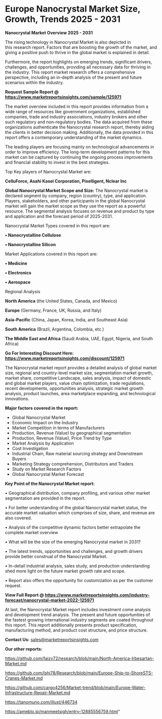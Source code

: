  # Europe Nanocrystal Market Size, Growth, Trends 2025 - 2031

<Strong> Nanocrystal Market Overview 2025 - 2031</strong>

The rising technology in Nanocrystal Market is also depicted in this research report. Factors that are boosting the growth of the market, and giving a positive push to thrive in the global market is explained in detail.

Furthermore, the report highlights on emerging trends, significant drivers, challenges, and opportunities, providing all necessary data for thriving in the industry. This report market research offers a comprehensive perspective, including an in-depth analysis of the present and future scenarios within the industry.

<strong>Request Sample Report @ <a href=https://www.marketreportsinsights.com/sample/125971>https://www.marketreportsinsights.com/sample/125971</a></strong>

The market overview included in this report provides information from a wide range of resources like government organizations, established companies, trade and industry associations, industry brokers and other such regulatory and non-regulatory bodies. The data acquired from these organizations authenticate the Nanocrystal research report, thereby aiding the clients in better decision making. Additionally, the data provided in this report offers a contemporary understanding of the market dynamics.

The leading players are focusing mainly on technological advancements in order to improve efficiency. The long-term development patterns for this market can be captured by continuing the ongoing process improvements and financial stability to invest in the best strategies.

Top Key players of Nanocrystal Market are:

<strong>CelluForce, Asahi Kasei Corporation, Pixelligent, Nclear Inc</strong>

<strong><b>Global Nanocrystal Market Scope and Size:</b></strong>
The Nanocrystal market is declared segment by company, region (country), type, and application. Players, stakeholders, and other participants in the global Nanocrystal market will gain the market scope as they use the report as a powerful resource. The segmental analysis focuses on revenue and product by type and application and the forecast period of 2025-2031.

Nanocrystal Market Types covered in this report are:

<strong>• Nanocrystalline Cellulose

• Nanocrystalline Silicon</strong>

Market Applications covered in this report are:

<strong>• Medicine

• Electronics

• Aerospace</strong> 

Regional Analysis

<strong>North America</strong> (the United States, Canada, and Mexico)

<strong>Europe</strong> (Germany, France, UK, Russia, and Italy)

<strong>Asia-Pacific</strong> (China, Japan, Korea, India, and Southeast Asia)

<strong>South America</strong> (Brazil, Argentina, Colombia, etc.)

<strong>The Middle East and Africa</strong> (Saudi Arabia, UAE, Egypt, Nigeria, and South Africa)

<strong>Go For Interesting Discount Here: <a href=https://www.marketreportsinsights.com/discount/125971>https://www.marketreportsinsights.com/discount/125971</a></strong>

The Nanocrystal market report provides a detailed analysis of global market size, regional and country-level market size, segmentation market growth, market share, competitive Landscape, sales analysis, impact of domestic and global market players, value chain optimization, trade regulations, recent developments, opportunities analysis, strategic market growth analysis, product launches, area marketplace expanding, and technological innovations.

<strong><b>Major factors covered in the report:</b></strong>
<ul>
  <li>Global Nanocrystal Market </li>
  <li>Economic Impact on the Industry</li>
  <li>Market Competition in terms of Manufacturers</li>
  <li>Production, Revenue (Value) by geographical segmentation</li>
  <li>Production, Revenue (Value), Price Trend by Type</li>
  <li>Market Analysis by Application</li>
  <li>Cost Investigation</li>
  <li>Industrial Chain, Raw material sourcing strategy and Downstream Buyers</li>
  <li>Marketing Strategy comprehension, Distributors and Traders</li>
  <li>Study on Market Research Factors</li>
  <li>Global Nanocrystal Market Forecast</li>
</ul>

<strong><b>Key Point of the Nanocrystal Market report:</b></strong>

• Geographical distribution, company profiling, and various other market segmentation are provided in the report.

• For better understanding of the global Nanocrystal market status, the accurate market valuation which comprises of size, share, and revenue are also covered.

• Analysis of the competitive dynamic factors better extrapolate the complete market overview

• What will be the size of the emerging Nanocrystal market in 2031?

• The latest trends, opportunities and challenges, and growth drivers provide better construal of the Nanocrystal Market.

• In-detail industrial analysis, sales study, and production understanding shed more light on the future market growth rate and scope.

• Report also offers the opportunity for customization as per the customer request.

<strong><b>View Full Report @ <a href=https://www.marketreportsinsights.com/industry-forecast/nanocrystal-market-2022-125971>https://www.marketreportsinsights.com/industry-forecast/nanocrystal-market-2022-125971</a></b></strong>


At last, the Nanocrystal Market report includes investment come analysis and development trend analysis. The present and future opportunities of the fastest growing international industry segments are coated throughout this report. This report additionally presents product specification, manufacturing method, and product cost structure, and price structure.

<strong>Contact Us:</strong>
sales@marketreportsinsights.com

<strong>Our other reports:</strong>

<a href=https://github.com/faizy72/research/blob/main/North-America-Irbesartan-Market.md>https://github.com/faizy72/research/blob/main/North-America-Irbesartan-Market.md</a>

<a href=https://github.com/Ishi78/Research/blob/main/Europe-Ship-to-ShoreSTS-Cranes-Market.md>https://github.com/Ishi78/Research/blob/main/Europe-Ship-to-ShoreSTS-Cranes-Market.md</a>

<a href=https://github.com/cargo4256/Market-trend/blob/main/Europe-Water-Infrastructure-Repair-Market.md>https://github.com/cargo4256/Market-trend/blob/main/Europe-Water-Infrastructure-Repair-Market.md</a>

<a href=https://tanomuno.com/illust/446734>https://tanomuno.com/illust/446734</a>

<a href=https://ameblo.jp/manmeetsigh/entry-12885556759.html>https://ameblo.jp/manmeetsigh/entry-12885556759.html</a>"
